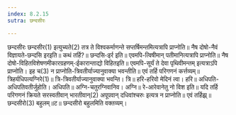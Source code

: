 ```yaml
---
index: 8.2.15
sutra: छन्दसीरः

---
```

छन्दसीरः छन्दसीर(1) इत्युच्यते(2) तत्र ते विश्वकर्माणन्ते सप्तर्षिमन्तमित्यत्रापि प्राप्नोति॥ नैष दोषो-नैवं विज्ञायते-छन्दसि इरइति॥ कथं तर्हि?॥ छन्दसि-ःइर्र इति॥ एवमपि-त्विषीमान् पतीमानित्यत्रापि प्राप्नोति॥ नैष दोषो-विहितविशेषणमीकारग्रहणम्-ःईकारान्ताद्यो विहितइति॥ एवमपि-सूर्यं ते देवा पृथिवीमन्तम् इत्यत्राऽपि प्राप्नोति। इह च(3) न प्राप्नोति-त्रिवतीर्याज्यानुवाक्या भवन्तीति॥ एवं तर्हि परिगणनं कर्त्तव्यम्॥ त्रिहर्यधिपत्यग्निरे(1)॥ त्रि-त्रिवतीर्याज्यानुवाक्या भवन्ति। त्रि॥ हरि-हरिवो मेदिनं त्वा। हरि॥ अधिपति-अधिपतिवतीर्जुहोति। अधिपति॥ अग्नि-चतुरग्निवानिव। अग्नि॥ रे-आरेवानेतु नो विश इति॥ यदि तर्हि परिगणनं क्रियते सरस्वतीवान् भारतीवान्(2) अपूपवान् दधिवांश्चरुः इत्यत्र न प्राप्नोति॥ एवं तर्हिझ्र्॥छन्दसीरो(3) बहुलम्॥ट॥ छन्दसीरो बहुलमिति वक्तव्यम्।